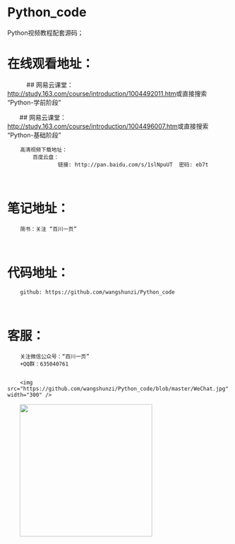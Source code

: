 # Python_code
Python视频教程配套源码；
 
# 在线观看地址：
            ## 网易云课堂：
    ​    ​    ​    http://study.163.com/course/introduction/1004492011.htm
    ​    ​    ​    或直接搜索 “Python-学前阶段”
            
    ​    ​  ## 网易云课堂：
    ​    ​    ​    http://study.163.com/course/introduction/1004496007.htm
    ​    ​    ​    或直接搜索 “Python-基础阶段”

        高清视频下载地址：
            百度云盘：
                    链接: http://pan.baidu.com/s/1slNpuUT  密码: eb7t
                    
# 笔记地址：
        简书：关注 “百川一页”

 
# 代码地址：
        github: https://github.com/wangshunzi/Python_code

 
# 客服：
        关注微信公众号：“百川一页”
        +QQ群：635040761
        
        
        <img src="https://github.com/wangshunzi/Python_code/blob/master/WeChat.jpg" width="300" />
        
        <img src="https://github.com/wangshunzi/Python_code/blob/master/QQ_GROUP.jpg" width="300" />
        
